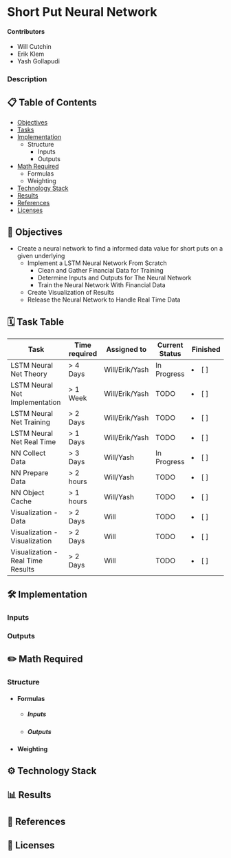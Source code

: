 # Short Put Neural Network #
#### Contributors
* Will Cutchin
* Erik Klem
* Yash Gollapudi
### Description
#### 

## 📋 Table of Contents
   * [Objectives](#-objectives)
   * [Tasks](#-task-table)
   * [Implementation](#-implementation)
     * Structure
       * Inputs
       * Outputs  
   * [Math Required](#-math-required)
     * Formulas
     * Weighting
   * [Technology Stack](#-technology-stack)
   * [Results](#-results)
   * [References](#-references)
   * [Licenses](#-licenses)

## 📌 Objectives
* Create a neural network to find a informed data value for short puts on a given underlying
  * Implement a LSTM Neural Network From Scratch
    * Clean and Gather Financial Data for Training
    * Determine Inputs and Outputs for The Neural Network
    * Train the Neural Network With Financial Data
  * Create Visualization of Results
  * Release the Neural Network to Handle Real Time Data


## 🗓 Task Table
| Task           | Time required | Assigned to   | Current Status | Finished | 
|----------------|---------------|---------------|----------------|-----------|
| LSTM Neural Net Theory| > 4 Days       | Will/Erik/Yash   | In Progress   |   <li> [ ] </li>  |
| LSTM Neural Net Implementation| > 1 Week        | Will/Erik/Yash   | TODO  | <li> [ ] </li>     |
| LSTM Neural Net Training| > 2 Days      | Will/Erik/Yash   | TODO   | <li> [ ] </li>  |
| LSTM Neural Net Real Time| > 1 Days      | Will/Erik/Yash   | TODO   | <li> [ ] </li>  |
| NN Collect Data   | > 3 Days      | Will/Yash   | In Progress    |    <li> [ ] </li>     |
| NN Prepare Data   | > 2 hours     | Will/Yash   |   TODO         |    <li> [ ] </li>     |
| NN Object Cache   | > 1 hours     | Will/Yash   |   TODO         |    <li> [ ] </li>     |
| Visualization - Data   |  > 2 Days    | Will   |   TODO      |    <li> [ ] </li> |
| Visualization - Visualization   | > 2 Days     | Will   |   TODO      |    <li> [ ] </li> |
| Visualization - Real Time Results   | > 2 Days     | Will   |   TODO      |    <li> [ ] </li> |


## 🛠 Implementation
### Inputs
### Outputs

## ✏️ Math Required
### Structure
 * #### Formulas 
   * ##### Inputs
   * ##### Outputs
 * #### Weighting 

## ⚙ Technology Stack

## 📊 Results

## 🔗 References

## 📃 Licenses


